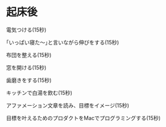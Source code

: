 # 起床後

電気つける(15秒)

｢いっぱい寝た～｣と言いながら伸びをする(15秒)

布団を整える(15秒)

窓を開ける(15秒)

歯磨きをする(15秒)

キッチンで白湯を飲む(15秒)

アファメーション文章を読み、目標をイメージ(15秒)

目標を叶えるためのプロダクトをMacでプログラミングする(15秒)
